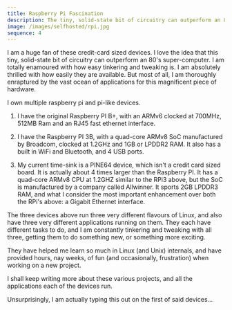 ```yaml
---
title: Raspberry Pi Fascination
description: The tiny, solid-state bit of circuitry can outperform an 80's super-computer... a credit-card sized Cray X-MP4
image: /images/selfhosted/rpi.jpg
sequence: 4
---
```


I am a huge fan of these credit-card sized devices. I love the idea that this tiny, solid-state bit of circuitry can outperform an 80's super-computer. I am totally enamoured with how easy tinkering and tweaking is. I am absolutely thrilled with how easily they are available. But most of all, I am thoroughly enraptured by the vast ocean of applications for this magnificent piece of hardware.

I own multiple raspberry pi and pi-like devices.

1. I have the original Raspberry PI B+, with an ARMv6 clocked at 700MHz, 512MB Ram and an RJ45 fast ethernet interface.

2. I have the Raspberry PI 3B, with a quad-core ARMv8 SoC manufactured by Broadcom, clocked at 1.2GHz and 1GB or LPDDR2 RAM. It also has a built in WiFi and Bluetooth, and 4 USB ports.

3. My current time-sink is a PINE64 device, which isn't a credit card sized board. It is actually about 4 times larger than the Raspberry PI. It has a quad-core ARMv8 CPU at 1.2GHZ similar to the RPi3 above, but the SoC is manufactured by a company called Allwinner. It sports 2GB LPDDR3 RAM, and what I consider the most important enhancement over both the RPi's above: a Gigabit Ethernet interface.

The three devices above run three very different flavours of Linux, and also have three very different applications running on them. They each have different tasks to do, and I am constantly tinkering and tweaking with all three, getting them to do something new, or something more exciting.

They have helped me learn so much in Linux (and Unix) internals, and have provided hours, nay weeks, of fun (and occasionally, frustration) when working on a new project.

I shall keep writing more about these various projects, and all the applications each of the devices run. 

Unsurprisingly, I am actually typing this out on the first of said devices...
